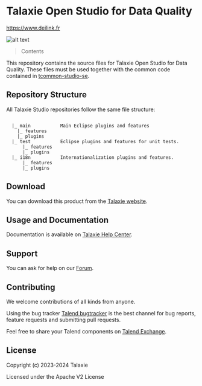# Talaxie Open Studio for Data Quality
https://www.deilink.fr


![alt text](https://www.deilink.fr/image/talaxie_logo.jpg "Talaxie")


> Contents

This repository contains the source files for Talaxie Open Studio for Data Quality. These files must be used together with the common code contained in [tcommon-studio-se](https://github.com/Talaxie/tcommon-studio-se).


## Repository Structure
All Talaxie Studio repositories follow the same file structure:
```

  |_ main           Main Eclipse plugins and features
    |_ features
    |_ plugins
  |_ test           Eclipse plugins and features for unit tests.
      |_ features
      |_ plugins
  |_ i18n           Internationalization plugins and features.
      |_ features
      |_ plugins
```

## Download

You can download this product from the [Talaxie website](https://www.deilink.fr?qt-product_tos_download_new=2&utm_medium=communityext&utm_source=github&utm_campaign=tosdq).


## Usage and Documentation

Documentation is available on [Talaxie Help Center](https://www.deilink.fr/).



## Support

You can ask for help on our [Forum](https://www.deilink.fr/services/global-technical-support).


## Contributing

We welcome contributions of all kinds from anyone.

Using the bug tracker [Talend bugtracker](http://jira.talendforge.org/) is the best channel for bug reports, feature requests and submitting pull requests.

Feel free to share your Talend components on [Talend Exchange](http://www.talendforge.org/exchange).


## License

Copyright (c) 2023-2024 Talaxie

Licensed under the Apache V2 License
